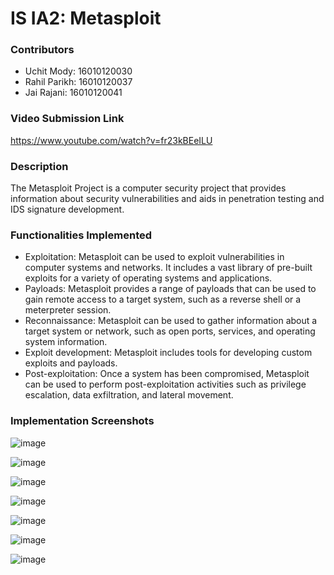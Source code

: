 # IS IA2: Metasploit

### Contributors
- Uchit Mody: 16010120030
- Rahil Parikh: 16010120037
- Jai Rajani: 16010120041

### Video Submission Link
https://www.youtube.com/watch?v=fr23kBEeILU

### Description
The Metasploit Project is a computer security project that provides information about security vulnerabilities and aids in penetration testing and IDS signature development.

### Functionalities Implemented
- Exploitation: Metasploit can be used to exploit vulnerabilities in computer systems and networks. It includes a vast library of pre-built exploits for a variety of operating systems and applications.
- Payloads: Metasploit provides a range of payloads that can be used to gain remote access to a target system, such as a reverse shell or a meterpreter session.
- Reconnaissance: Metasploit can be used to gather information about a target system or network, such as open ports, services, and operating system information.
- Exploit development: Metasploit includes tools for developing custom exploits and payloads.
- Post-exploitation: Once a system has been compromised, Metasploit can be used to perform post-exploitation activities such as privilege escalation, data exfiltration, and lateral movement.

### Implementation Screenshots

![image](https://user-images.githubusercontent.com/75483881/229179680-080786dc-383b-44b7-9219-04bd1151aca0.png)

![image](https://user-images.githubusercontent.com/75483881/229179701-55336309-1e6a-4d12-bda2-8d28fcadb3e3.png)

![image](https://user-images.githubusercontent.com/75483881/229179724-c075aceb-3389-4b9f-8ec3-1c4d27828818.png)

![image](https://user-images.githubusercontent.com/75483881/229179744-20675cd1-9b62-4440-9515-9f93263c7e7a.png)

![image](https://user-images.githubusercontent.com/75483881/229179760-aa664e3d-b330-47da-83bc-9573abee8218.png)

![image](https://user-images.githubusercontent.com/75483881/229180057-0509c943-376d-4d5b-bfed-dd7dd844ad5e.png)

![image](https://user-images.githubusercontent.com/75483881/229179856-70db7955-4b4f-427e-a81b-d94b4b69db04.png)
